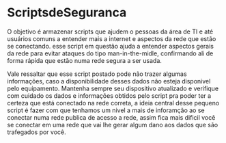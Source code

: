 # ScriptsdeSeguranca

O objetivo é armazenar scripts que ajudem o pessoas da área de TI e até usuários comuns a entender mais a internet e aspectos da rede que estão se conectando. esse script em questão ajuda a entender aspectos gerais da rede para evitar ataques do tipo man-in-the-midle, confirmando ali de forma rápida que estão numa rede segura a ser usada. 


Vale ressaltar que esse script postado pode não trazer algumas informações, caso a disponibilidade desses dados não esteja disponivel pelo equipamento. Mantenha sempre seu dispositivo atualizado e verifique com cuidado os dados e informações obtidos pelo script pra poder ter a certeza que está conectado na rede correta, a ideia central desse pequeno script é fazer com que tenhamos um nivel a mais de inforamção ao se conectar numa rede publica de acesso a rede, assim fica mais dificil você se conectar em uma rede que vai lhe gerar algum dano aos dados que são trafegados por você. 
